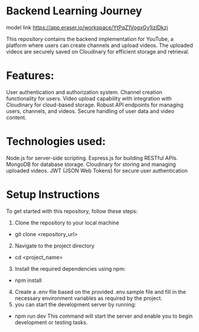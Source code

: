 # Backend Learning Journey

model link
https://app.eraser.io/workspace/YtPqZ1VogxGy1jzIDkzj

This repository contains the backend implementation for YouTube, a platform where users can create channels and upload videos. The uploaded videos are securely saved on Cloudinary for efficient storage and retrieval.

# Features:
User authentication and authorization system.
Channel creation functionality for users.
Video upload capability with integration with Cloudinary for cloud-based storage.
Robust API endpoints for managing users, channels, and videos.
Secure handling of user data and video content.

# Technologies used:

Node.js for server-side scripting.
Express.js for building RESTful APIs.
MongoDB for database storage.
Cloudinary for storing and managing uploaded videos.
JWT (JSON Web Tokens) for secure user authentication

# Setup Instructions
To get started with this repository, follow these steps:
1. Clone the repository to your local machine
- git clone <repository_url>
2. Navigate to the project directory
- cd <project_name>
3. Install the required dependencies using npm:
- npm install
4. Create a .env file based on the provided .env.sample file and fill in the necessary environment variables as required by the project.
5. you can start the development server by running:
- npm run dev
This command will start the server and enable you to begin development or testing tasks.






















